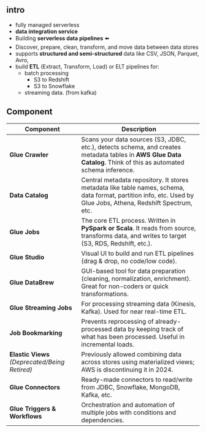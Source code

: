 ## intro
- fully managed serverless
- **data integration service**
- Building **serverless data pipelines** ⬅️
- Discover, prepare, clean, transform, and move data between data stores
- supports **structured and semi-structured** data like CSV, JSON, Parquet, Avro,
- build **ETL** (Extract, Transform, Load) or ELT pipelines for:
    - batch processing 
        - S3 to Redshift 
        - S3 to Snowflake 
    - streaming data. (from kafka)

## Component
| Component                                      | Description                                                                                                                                                      |
| ---------------------------------------------- |------------------------------------------------------------------------------------------------------------------------------------------------------------------|
| **Glue Crawler**                               | Scans your data sources (S3, JDBC, etc.), detects schema, and creates metadata tables in **AWS Glue Data Catalog**. Think of this as automated schema inference. |
| **Data Catalog**                               | Central metadata repository. It stores metadata like table names, schema, data format, partition info, etc. Used by Glue Jobs, Athena, Redshift Spectrum, etc.   |
| **Glue Jobs**                                  | The core ETL process. Written in **PySpark or Scala**. It reads from source, transforms data, and writes to target (S3, RDS, Redshift, etc.).                    |
| **Glue Studio**                                | Visual UI to build and run ETL pipelines (drag & drop, no code/low code).                                                                                        |
| **Glue DataBrew**                              | GUI-based tool for data preparation (cleaning, normalization, enrichment). Great for non-coders or quick transformations.                                        |
| **Glue Streaming Jobs**                        | For processing streaming data (Kinesis, Kafka). Used for near real-time ETL.                                                                                     |
| **Job Bookmarking**                            | Prevents reprocessing of already-processed data by keeping track of what has been processed. Useful in incremental loads.                                        |
| **Elastic Views** *(Deprecated/Being Retired)* | Previously allowed combining data across stores using materialized views; AWS is discontinuing it in 2024.                                                       |
| **Glue Connectors**                            | Ready-made connectors to read/write from JDBC, Snowflake, MongoDB, Kafka, etc.                                                                                   |
| **Glue Triggers & Workflows**                  | Orchestration and automation of multiple jobs with conditions and dependencies.                                                                                  |


